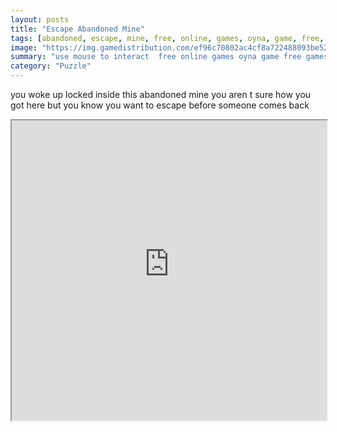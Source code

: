 ```yaml
---
layout: posts
title: "Escape Abandoned Mine"
tags: [abandoned, escape, mine, free, online, games, oyna, game, free, games, play, play, games]
image: "https://img.gamedistribution.com/ef96c70802ac4cf8a722488093be529f.jpg"
summary: "use mouse to interact  free online games oyna game free games play play games"
category: "Puzzle"
---
```


you woke up locked inside this abandoned mine you aren t sure how you got here but you know you want to escape before someone comes back

<iframe width="100%" height="480px;" src="https://flash.gamedistribution.com?game=ef96c70802ac4cf8a722488093be529f"></iframe>